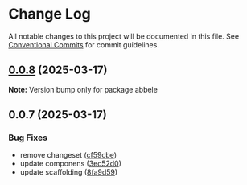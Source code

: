 # Change Log

All notable changes to this project will be documented in this file.
See [Conventional Commits](https://conventionalcommits.org) for commit guidelines.

## [0.0.8](https://github.com/abbele/monorepo/compare/v0.0.7...v0.0.8) (2025-03-17)

**Note:** Version bump only for package abbele

## 0.0.7 (2025-03-17)

### Bug Fixes

- remove changeset ([cf59cbe](https://github.com/abbele/monorepo/commit/cf59cbe88911a0a6d9264eccb1518b9c449a167f))
- update componens ([3ec52d0](https://github.com/abbele/monorepo/commit/3ec52d0dd95d8ae937a7b51e6f87456fc413738d))
- update scaffolding ([8fa9d59](https://github.com/abbele/monorepo/commit/8fa9d59b873228c2c66943682f2098b059be7d57))
